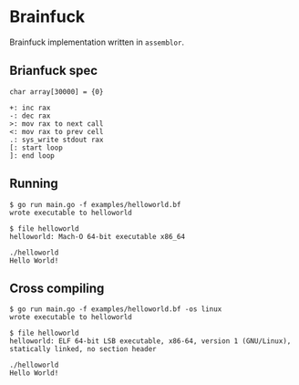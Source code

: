 # Brainfuck

Brainfuck implementation written in `assemblor`.

## Brianfuck spec

```
char array[30000] = {0}

+: inc rax
-: dec rax
>: mov rax to next call
<: mov rax to prev cell
.: sys_write stdout rax
[: start loop
]: end loop
```

## Running

```
$ go run main.go -f examples/helloworld.bf
wrote executable to helloworld

$ file helloworld
helloworld: Mach-O 64-bit executable x86_64

./helloworld
Hello World!
```

## Cross compiling

```
$ go run main.go -f examples/helloworld.bf -os linux
wrote executable to helloworld

$ file helloworld
helloworld: ELF 64-bit LSB executable, x86-64, version 1 (GNU/Linux), statically linked, no section header

./helloworld
Hello World!
```


